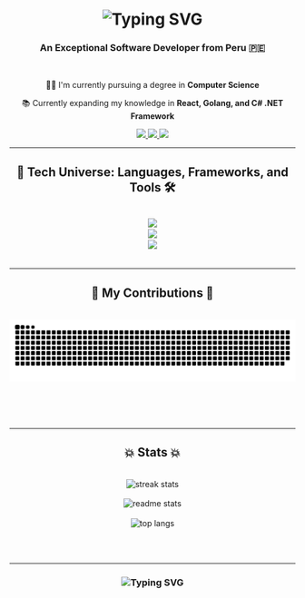 <h1 align="center">
    <img src="https://readme-typing-svg.herokuapp.com?font=Abril+Fatface&pause=1000&color=ffff&center=true&width=500&height=70&lines=I'm+Braulio+Maldonado;Welcome+to+my+Profesional+Profile+%F0%9F%91%8B%F0%9F%91%8B" alt="Typing SVG" />
</h1>

<h3 align="center">An Exceptional Software Developer from Peru 🇵🇪</h3>

<br/>

<div align="center">
 
 👨‍💻 I'm currently pursuing a degree in **Computer Science**

 📚 Currently expanding my knowledge in **React, Golang, and C# .NET Framework**
 
 </div>

 
<div align="center"> 
  <a href="mailto:nayapbrau@gmail.com">
    <img src="https://img.shields.io/badge/Gmail-333333?style=for-the-badge&logo=gmail&logoColor=red" />
  </a>
  <a href="https://linkedin.com/" target="_blank">
    <img src="https://img.shields.io/badge/LinkedIn-0077B5?style=for-the-badge&logo=linkedin&logoColor=white" target="_blank" />
  </a>
  <a href="#" target="_blank">
     <img src="https://img.shields.io/badge/Portfolio-FF5722?style=for-the-badge&logo=todoist&logoColor=white" target="_blank" />
  </a>
</div>

 <hr/>
 
<h2 align="center">🚀 Tech Universe: Languages, Frameworks, and Tools 🛠️</h2>
<br/>
<div align="center">
    <img src="https://skillicons.dev/icons?i=arduino,cpp,go,java,git" /><br>
    <img src="https://skillicons.dev/icons?i=html,css,js,php,mongodb,mysql,github" /><br>
    <img src="https://skillicons.dev/icons?i=ae,blender,figma,ps,pr" /><br>
</div>

<br/>
<hr/>

<div align="center">
  <h2>🐍 My Contributions 🐍</h2>
  <br>
  <img alt="snake eating my contributions" src="https://raw.githubusercontent.com/ShinjiMC/ShinjiMC/output/github-contribution-grid-snake.svg" />
  
  <br/><br/><br/>
</div>

<hr/>

<h2 align="center">💥 Stats 💥</h2>
<br>
<div align=center>
  <img width=390 src="https://streak-stats.demolab.com/?user=ShinjiMC&theme=shadow-green&background=52%2C064503%2C00000000&border_radius=10)](https://git.io/streak-stats" alt="streak stats"/>
  <br/>
  <br/>
  <img width=390 src="https://github-readme-stats.vercel.app/api?username=ShinjiMC&show=ps&theme=merko" alt="readme stats" />
  <br/>
  <br/>
  <img width=325 align="center" src="https://github-readme-stats.vercel.app/api/top-langs/?username=ShinjiMC&hide=HTML&langs_count=8&layout=compact&theme=merko&border_radius=10&size_weight=0.5&count_weight=0.5&exclude_repo=github-readme-stats" alt="top langs" />
</div>

<br/><br/>
<hr/>

<h3 align="center">
  <img src="https://readme-typing-svg.herokuapp.com?font=Abril+Fatface&pause=1000&color=ffff&center=true&multiline=true&width=500&height=70&lines=I'm+grateful+for+your+visit+%E2%80%93+your+interest+means+a+lot!+;Feel+free+to+explore+and+connect+with+me+on+my+coding+journey." alt="Typing SVG" />
</h3>

<br/>